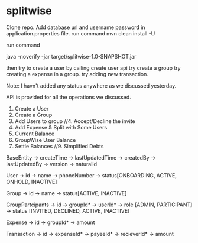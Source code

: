 # splitwise
Clone repo.
Add database url and username password in application.properties file.
run command 
mvn clean install -U

run command

java -noverify -jar target/splitwise-1.0-SNAPSHOT.jar 


then try to create a user by calling create user api
try create a group
try creating a expense in a group.
try adding new transaction.


Note: I havn't added any status anywhere as we discussed yesterday.

API is provided for all the operations we discussed.


1. Create a User
2. Create a Group
3. Add Users to group
//4. Accept/Decline the invite
5. Add Expense & Split with Some Users
6. Current Balance
7. GroupWise User Balance
8. Settle Balances
//9. Simplified Debts


BaseEntity
	-> createTime
	-> lastUpdatedTime
	-> createdBy
	-> lastUpdatedBy
	-> version
	-> naturalId


User
 -> id
 -> name
 -> phoneNumber
 -> status[ONBOARDING, ACTIVE, ONHOLD, INACTIVE]

 Group
  -> id
  -> name
  -> status[ACTIVE, INACTIVE]

 GroupPartcipants
 	-> id
 	-> groupId*
 	-> userId*
 	-> role [ADMIN, PARTICIPANT]
 	-> status [INVITED, DECLINED, ACTIVE, INACTIVE]


 Expense
 	-> id
 	-> groupId*
 	-> amount

 Transaction
 	-> id
 	-> expenseId*
 	-> payeeId*
 	-> recieverId*
 	-> amount





